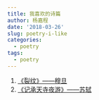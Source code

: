 ```yaml
---
title: 我喜欢的诗篇
author: 杨嘉程
date: '2018-03-26'
slug: poetry-i-like
categories:
  - poetry
tags:
  - poetry
---
```


1. [《裂纹》——穆旦](/note/1944/06/26/crack/)
2. [《记承天寺夜游》——苏轼](/note/1083/10/12/cheng-temple-night-tour/)